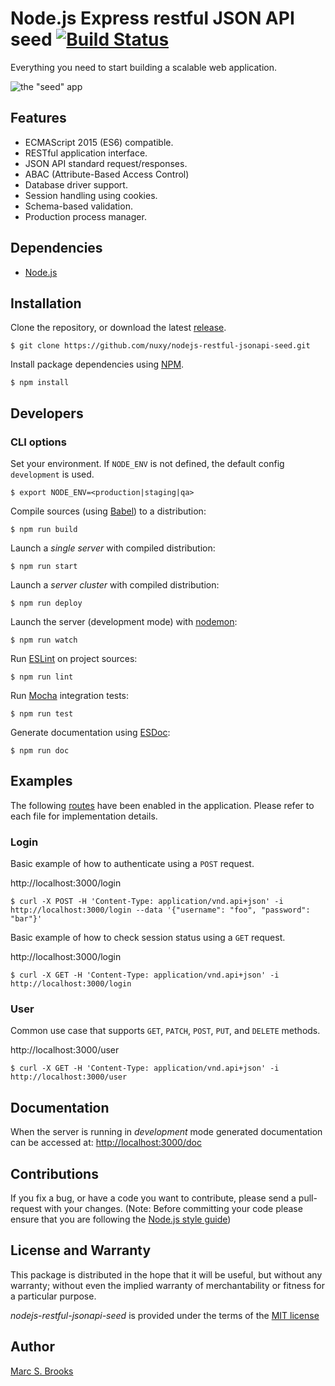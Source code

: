 # Node.js Express restful JSON API seed [![Build Status](https://travis-ci.org/nuxy/nodejs-restful-jsonapi-seed.svg?branch=master)](https://travis-ci.org/nuxy/nodejs-restful-jsonapi-seed)

Everything you need to start building a scalable web application.

![the "seed" app](https://raw.githubusercontent.com/nuxy/nodejs-restful-jsonapi-seed/master/package.png)

## Features

- ECMAScript 2015 (ES6) compatible.
- RESTful application interface.
- JSON API standard request/responses.
- ABAC (Attribute-Based Access Control)
- Database driver support.
- Session handling using cookies.
- Schema-based validation.
- Production process manager.

## Dependencies

- [Node.js](https://nodejs.org)

## Installation

Clone the repository, or download the latest [release](https://github.com/nuxy/nodejs-restful-jsonapi-seed/releases).

    $ git clone https://github.com/nuxy/nodejs-restful-jsonapi-seed.git

Install package dependencies using [NPM](https://npmjs.com).

    $ npm install

## Developers

### CLI options

Set your environment. If `NODE_ENV` is not defined, the default config `development` is used.

    $ export NODE_ENV=<production|staging|qa>

Compile sources (using [Babel](https://babeljs.io)) to a distribution:

    $ npm run build

Launch a _single server_ with compiled distribution:

    $ npm run start

Launch a _server cluster_ with compiled distribution:

    $ npm run deploy

Launch the server (development mode) with [nodemon](https://nodemon.io):

    $ npm run watch

Run [ESLint](https://eslint.org/) on project sources:

    $ npm run lint

Run [Mocha](https://mochajs.org) integration tests:

    $ npm run test

Generate documentation using [ESDoc](https://esdoc.org):

    $ npm run doc

## Examples

The following [routes](src/routes/examples) have been enabled in the application.  Please refer to each file for implementation details.

### Login

Basic example of how to authenticate using a `POST` request.

http://localhost:3000/login

    $ curl -X POST -H 'Content-Type: application/vnd.api+json' -i http://localhost:3000/login --data '{"username": "foo", "password": "bar"}'

Basic example of how to check session status using a `GET` request.

http://localhost:3000/login

    $ curl -X GET -H 'Content-Type: application/vnd.api+json' -i http://localhost:3000/login

### User

Common use case that supports `GET`, `PATCH`, `POST`, `PUT`, and `DELETE` methods.

http://localhost:3000/user

    $ curl -X GET -H 'Content-Type: application/vnd.api+json' -i http://localhost:3000/user

## Documentation

When the server is running in _development_ mode generated documentation can be accessed at: [http://localhost:3000/doc](http://localhost:3000/doc)

## Contributions

If you fix a bug, or have a code you want to contribute, please send a pull-request with your changes. (Note: Before committing your code please ensure that you are following the [Node.js style guide](https://github.com/felixge/node-style-guide))

## License and Warranty

This package is distributed in the hope that it will be useful, but without any warranty; without even the implied warranty of merchantability or fitness for a particular purpose.

_nodejs-restful-jsonapi-seed_ is provided under the terms of the [MIT license](http://www.opensource.org/licenses/mit-license.php)

## Author

[Marc S. Brooks](https://github.com/nuxy)
